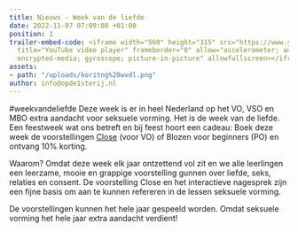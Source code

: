 ```yaml
---
title: Nieuws - Week van de liefde
date: 2022-11-07 07:09:00 +01:00
position: 1
trailer-embed-code: <iframe width="560" height="315" src="https://www.youtube.com/embed/5C9CC6vLBmA"
  title="YouTube video player" frameborder="0" allow="accelerometer; autoplay; clipboard-write;
  encrypted-media; gyroscope; picture-in-picture" allowfullscreen></iframe>
assets:
- path: "/uploads/koritng%20wvdl.png"
author: info@opde1sterij.nl
---
```


#weekvandeliefde Deze week is er in heel Nederland op het VO, VSO en MBO extra aandacht voor seksuele vorming. Het is de week van de liefde. Een feestweek wat ons betreft en bij feest hoort een cadeau: Boek deze week de voorstellingen [Close](https://www.opde1sterij.nl/theatergroep-zwerm/close/) (voor VO) of Blozen voor beginners (PO) en ontvang 10% korting. 

Waarom? Omdat deze week elk jaar ontzettend vol zit en we alle leerlingen een leerzame, mooie en grappige voorstelling gunnen over liefde, seks, relaties en consent. De voorstelling Close en het interactieve nagesprek zijn een fijne basis om aan te kunnen refereren in de lessen seksuele vorming.

De voorstellingen kunnen het hele jaar gespeeld worden. Omdat seksuele vorming het hele jaar extra aandacht verdient!
